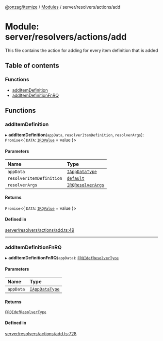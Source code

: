 [@onzag/itemize](../README.md) / [Modules](../modules.md) / server/resolvers/actions/add

# Module: server/resolvers/actions/add

This file contains the action for adding for every item definition that
is added

## Table of contents

### Functions

- [addItemDefinition](server_resolvers_actions_add.md#additemdefinition)
- [addItemDefinitionFnRQ](server_resolvers_actions_add.md#additemdefinitionfnrq)

## Functions

### addItemDefinition

▸ **addItemDefinition**(`appData`, `resolverItemDefinition`, `resolverArgs`): `Promise`\<\{ `DATA`: [`IRQValue`](../interfaces/rq_querier.IRQValue.md) = value }\>

#### Parameters

| Name | Type |
| :------ | :------ |
| `appData` | [`IAppDataType`](../interfaces/server.IAppDataType.md) |
| `resolverItemDefinition` | [`default`](../classes/base_Root_Module_ItemDefinition.default.md) |
| `resolverArgs` | [`IRQResolverArgs`](../interfaces/base_Root_rq.IRQResolverArgs.md) |

#### Returns

`Promise`\<\{ `DATA`: [`IRQValue`](../interfaces/rq_querier.IRQValue.md) = value }\>

#### Defined in

[server/resolvers/actions/add.ts:49](https://github.com/onzag/itemize/blob/73e0c39e/server/resolvers/actions/add.ts#L49)

___

### addItemDefinitionFnRQ

▸ **addItemDefinitionFnRQ**(`appData`): [`FRQIdefResolverType`](base_Root_rq.md#frqidefresolvertype)

#### Parameters

| Name | Type |
| :------ | :------ |
| `appData` | [`IAppDataType`](../interfaces/server.IAppDataType.md) |

#### Returns

[`FRQIdefResolverType`](base_Root_rq.md#frqidefresolvertype)

#### Defined in

[server/resolvers/actions/add.ts:728](https://github.com/onzag/itemize/blob/73e0c39e/server/resolvers/actions/add.ts#L728)
